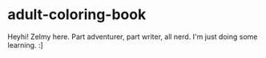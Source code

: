 # adult-coloring-book

Heyhi! Zelmy here. Part adventurer, part writer, all nerd.
I'm just doing some learning. :]
